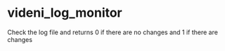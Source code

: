 # videni_log_monitor

Check the log file and returns 0 if there are no changes and 1 if there are changes
